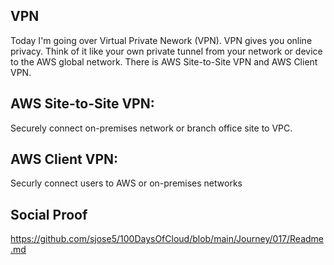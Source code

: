## VPN

Today I'm going over Virtual Private Nework (VPN). VPN gives you online privacy. Think of it like your own private tunnel from your network or device to the AWS global network.  There is AWS Site-to-Site VPN and AWS Client VPN.  

## AWS Site-to-Site VPN: 
Securely connect on-premises network or branch office site to VPC.

## AWS Client VPN:
Securly connect users to AWS or on-premises networks

## Social Proof

https://github.com/sjose5/100DaysOfCloud/blob/main/Journey/017/Readme.md





